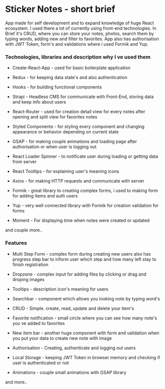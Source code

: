 # Sticker Notes - short brief

App made for self development and to expand knowledge of huge React ecosystem.
I used there a lot of currently using front-end technologies.
In Brief it's CRUD, where you can store your notes,
photos, search them by typing words, adding new and filter to favorites. App also has
authorisation with JWT Token, form's and validations where i used Formik and Yup.

### Technologies, libraries and description why I ve used them

- Create-React-App - used for basic boilerplate application

- Redux - for keeping data state's and also authentication

- Hooks - for building functional components

- Strapi - Headless CMS for communicate with Front-End, storing data and keep info about users

- React-Router - used for creation detail view for every
  notes after opening and split view for favorites notes

- Styled Components - for styling every component and changing appearance or behavior depending on current state

- GSAP - for making couple animations and loading page after authorisation or when user is logging out

- React Loader Spinner - to notificate user during loading or getting data from server

- React Tooltips - for explaining user's meaning icons

- Axios - for making HTTP requests and communicate with server

- Formik - great library to creating complex forms, i used
  to making form for adding items and auth users

- Yup - very well connected library with Formik for creation
  validation for forms

- Moment - For displaying time when notes were created or updated

and couple more..

### Features

- Multi Step Form - complex form during creating new users also has progress step bar to inform user which step and how many left stay to finish registration

- Dropzone - complex input for adding files by clicking or drag and droping images

- Tooltips - description icon's meaning for users

- Searchbar - component which allows you looking note by typing word's

- CRUD - Simple. create, read, update and delete your item's

- Favorite notification - small circle where you can see how many note's you ve added to favorites

- New item bar - another huge component with form and validation when you put your data to create new note with image

- Authorisation - Creating, authenticate and logging out users

- Local Storage - keeping JWT Token in browser memory and checking if user is authenticated or not

- Animations - couple small animations with GSAP library

and more..
